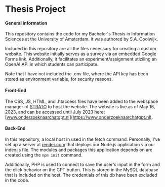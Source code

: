 
# Thesis Project

#### General information
This repository contains the code for my Bachelor's Thesis in Information Sciences at the University of Amsterdam. It was authored by S.A. Coolwijk.

Included in this repository are all the files necessary for creating a custom website. This website initially serves as a survey via an embedded Google Forms link. Additionally, it facilitates an experiment/assignment utiziling an OpenAI API in which students can participate.

Note that I have not included the .env file, where the API key has been stored as environment variable, for security reasons. 

#### Front-End

The CSS, JS, HTML, and .htaccess files have been added to the webspace manager of [STRATO](https://www.strato.nl/) to host the website. The website is live as of May 16, 2023, and can be accessed until July 2023 here: [www.onderzoeknaarchatgpt.nl](https://www.onderzoeknaarchatgpt.nl).

#### Back-End

In this repository, a local host in used in the fetch command. Personally, I've set up a server at [render.com](https://render.com/) that deploys our Node.js application via our index.js file. The modules and packages this application depends on are created using the ```npm init``` command.

Additionally, PHP is used to connect to save the user's input in the form and the click behavior on the GPT button. This is stored in the MySQL database that is included on the host. The credentials of this db have been excluded in the code.
